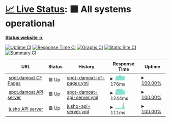 # [📈 Live Status](https://Adsenser.github.io/upptime): <!--live status--> **🟩 All systems operational**

[**Status website →**](https://Adsenser.github.io/upptime)

[![Uptime CI](https://github.com/Adsenser/upptime/workflows/Uptime%20CI/badge.svg)](https://github.com/Adsenser/upptime/actions?query=workflow%3A%22Uptime+CI%22)
[![Response Time CI](https://github.com/Adsenser/upptime/workflows/Response%20Time%20CI/badge.svg)](https://github.com/Adsenser/upptime/actions?query=workflow%3A%22Response+Time+CI%22)
[![Graphs CI](https://github.com/Adsenser/upptime/workflows/Graphs%20CI/badge.svg)](https://github.com/Adsenser/upptime/actions?query=workflow%3A%22Graphs+CI%22)
[![Static Site CI](https://github.com/Adsenser/upptime/workflows/Static%20Site%20CI/badge.svg)](https://github.com/Adsenser/upptime/actions?query=workflow%3A%22Static+Site+CI%22)
[![Summary CI](https://github.com/Adsenser/upptime/workflows/Summary%20CI/badge.svg)](https://github.com/Adsenser/upptime/actions?query=workflow%3A%22Summary+CI%22)

<!--start: status pages-->
<!-- This summary is generated by Upptime (https://github.com/upptime/upptime) -->
<!-- Do not edit this manually, your changes will be overwritten -->
<!-- prettier-ignore -->
| URL | Status | History | Response Time | Uptime |
| --- | ------ | ------- | ------------- | ------ |
| <img alt="" src="https://icons.duckduckgo.com/ip3/spot.damoat.com.ico" height="13"> [spot.damoat CF Pages](https://spot.damoat.com/) | 🟩 Up | [spot-damoat-cf-pages.yml](https://github.com/Adsenser/upptime/commits/HEAD/history/spot-damoat-cf-pages.yml) | <details><summary><img alt="Response time graph" src="./graphs/spot-damoat-cf-pages/response-time-week.png" height="20"> 176ms</summary><br><a href="https://Adsenser.github.io/upptime/history/spot-damoat-cf-pages"><img alt="Response time 169" src="https://img.shields.io/endpoint?url=https%3A%2F%2Fraw.githubusercontent.com%2FAdsenser%2Fupptime%2FHEAD%2Fapi%2Fspot-damoat-cf-pages%2Fresponse-time.json"></a><br><a href="https://Adsenser.github.io/upptime/history/spot-damoat-cf-pages"><img alt="24-hour response time 199" src="https://img.shields.io/endpoint?url=https%3A%2F%2Fraw.githubusercontent.com%2FAdsenser%2Fupptime%2FHEAD%2Fapi%2Fspot-damoat-cf-pages%2Fresponse-time-day.json"></a><br><a href="https://Adsenser.github.io/upptime/history/spot-damoat-cf-pages"><img alt="7-day response time 176" src="https://img.shields.io/endpoint?url=https%3A%2F%2Fraw.githubusercontent.com%2FAdsenser%2Fupptime%2FHEAD%2Fapi%2Fspot-damoat-cf-pages%2Fresponse-time-week.json"></a><br><a href="https://Adsenser.github.io/upptime/history/spot-damoat-cf-pages"><img alt="30-day response time 169" src="https://img.shields.io/endpoint?url=https%3A%2F%2Fraw.githubusercontent.com%2FAdsenser%2Fupptime%2FHEAD%2Fapi%2Fspot-damoat-cf-pages%2Fresponse-time-month.json"></a><br><a href="https://Adsenser.github.io/upptime/history/spot-damoat-cf-pages"><img alt="1-year response time 169" src="https://img.shields.io/endpoint?url=https%3A%2F%2Fraw.githubusercontent.com%2FAdsenser%2Fupptime%2FHEAD%2Fapi%2Fspot-damoat-cf-pages%2Fresponse-time-year.json"></a></details> | <details><summary><a href="https://Adsenser.github.io/upptime/history/spot-damoat-cf-pages">100.00%</a></summary><a href="https://Adsenser.github.io/upptime/history/spot-damoat-cf-pages"><img alt="All-time uptime 100.00%" src="https://img.shields.io/endpoint?url=https%3A%2F%2Fraw.githubusercontent.com%2FAdsenser%2Fupptime%2FHEAD%2Fapi%2Fspot-damoat-cf-pages%2Fuptime.json"></a><br><a href="https://Adsenser.github.io/upptime/history/spot-damoat-cf-pages"><img alt="24-hour uptime 100.00%" src="https://img.shields.io/endpoint?url=https%3A%2F%2Fraw.githubusercontent.com%2FAdsenser%2Fupptime%2FHEAD%2Fapi%2Fspot-damoat-cf-pages%2Fuptime-day.json"></a><br><a href="https://Adsenser.github.io/upptime/history/spot-damoat-cf-pages"><img alt="7-day uptime 100.00%" src="https://img.shields.io/endpoint?url=https%3A%2F%2Fraw.githubusercontent.com%2FAdsenser%2Fupptime%2FHEAD%2Fapi%2Fspot-damoat-cf-pages%2Fuptime-week.json"></a><br><a href="https://Adsenser.github.io/upptime/history/spot-damoat-cf-pages"><img alt="30-day uptime 100.00%" src="https://img.shields.io/endpoint?url=https%3A%2F%2Fraw.githubusercontent.com%2FAdsenser%2Fupptime%2FHEAD%2Fapi%2Fspot-damoat-cf-pages%2Fuptime-month.json"></a><br><a href="https://Adsenser.github.io/upptime/history/spot-damoat-cf-pages"><img alt="1-year uptime 100.00%" src="https://img.shields.io/endpoint?url=https%3A%2F%2Fraw.githubusercontent.com%2FAdsenser%2Fupptime%2FHEAD%2Fapi%2Fspot-damoat-cf-pages%2Fuptime-year.json"></a></details>
| <img alt="" src="https://icons.duckduckgo.com/ip3/api-spot.damoat.com.ico" height="13"> [spot.damoat API server](https://api-spot.damoat.com/server.php?initial=true) | 🟩 Up | [spot-damoat-api-server.yml](https://github.com/Adsenser/upptime/commits/HEAD/history/spot-damoat-api-server.yml) | <details><summary><img alt="Response time graph" src="./graphs/spot-damoat-api-server/response-time-week.png" height="20"> 1244ms</summary><br><a href="https://Adsenser.github.io/upptime/history/spot-damoat-api-server"><img alt="Response time 1169" src="https://img.shields.io/endpoint?url=https%3A%2F%2Fraw.githubusercontent.com%2FAdsenser%2Fupptime%2FHEAD%2Fapi%2Fspot-damoat-api-server%2Fresponse-time.json"></a><br><a href="https://Adsenser.github.io/upptime/history/spot-damoat-api-server"><img alt="24-hour response time 845" src="https://img.shields.io/endpoint?url=https%3A%2F%2Fraw.githubusercontent.com%2FAdsenser%2Fupptime%2FHEAD%2Fapi%2Fspot-damoat-api-server%2Fresponse-time-day.json"></a><br><a href="https://Adsenser.github.io/upptime/history/spot-damoat-api-server"><img alt="7-day response time 1244" src="https://img.shields.io/endpoint?url=https%3A%2F%2Fraw.githubusercontent.com%2FAdsenser%2Fupptime%2FHEAD%2Fapi%2Fspot-damoat-api-server%2Fresponse-time-week.json"></a><br><a href="https://Adsenser.github.io/upptime/history/spot-damoat-api-server"><img alt="30-day response time 1169" src="https://img.shields.io/endpoint?url=https%3A%2F%2Fraw.githubusercontent.com%2FAdsenser%2Fupptime%2FHEAD%2Fapi%2Fspot-damoat-api-server%2Fresponse-time-month.json"></a><br><a href="https://Adsenser.github.io/upptime/history/spot-damoat-api-server"><img alt="1-year response time 1169" src="https://img.shields.io/endpoint?url=https%3A%2F%2Fraw.githubusercontent.com%2FAdsenser%2Fupptime%2FHEAD%2Fapi%2Fspot-damoat-api-server%2Fresponse-time-year.json"></a></details> | <details><summary><a href="https://Adsenser.github.io/upptime/history/spot-damoat-api-server">100.00%</a></summary><a href="https://Adsenser.github.io/upptime/history/spot-damoat-api-server"><img alt="All-time uptime 100.00%" src="https://img.shields.io/endpoint?url=https%3A%2F%2Fraw.githubusercontent.com%2FAdsenser%2Fupptime%2FHEAD%2Fapi%2Fspot-damoat-api-server%2Fuptime.json"></a><br><a href="https://Adsenser.github.io/upptime/history/spot-damoat-api-server"><img alt="24-hour uptime 100.00%" src="https://img.shields.io/endpoint?url=https%3A%2F%2Fraw.githubusercontent.com%2FAdsenser%2Fupptime%2FHEAD%2Fapi%2Fspot-damoat-api-server%2Fuptime-day.json"></a><br><a href="https://Adsenser.github.io/upptime/history/spot-damoat-api-server"><img alt="7-day uptime 100.00%" src="https://img.shields.io/endpoint?url=https%3A%2F%2Fraw.githubusercontent.com%2FAdsenser%2Fupptime%2FHEAD%2Fapi%2Fspot-damoat-api-server%2Fuptime-week.json"></a><br><a href="https://Adsenser.github.io/upptime/history/spot-damoat-api-server"><img alt="30-day uptime 100.00%" src="https://img.shields.io/endpoint?url=https%3A%2F%2Fraw.githubusercontent.com%2FAdsenser%2Fupptime%2FHEAD%2Fapi%2Fspot-damoat-api-server%2Fuptime-month.json"></a><br><a href="https://Adsenser.github.io/upptime/history/spot-damoat-api-server"><img alt="1-year uptime 100.00%" src="https://img.shields.io/endpoint?url=https%3A%2F%2Fraw.githubusercontent.com%2FAdsenser%2Fupptime%2FHEAD%2Fapi%2Fspot-damoat-api-server%2Fuptime-year.json"></a></details>
| <img alt="" src="https://icons.duckduckgo.com/ip3/madefor.github.io.ico" height="13"> [jusho API server](https://madefor.github.io/postal-code-api/api/v1/350/1106.json) | 🟩 Up | [jusho-api-server.yml](https://github.com/Adsenser/upptime/commits/HEAD/history/jusho-api-server.yml) | <details><summary><img alt="Response time graph" src="./graphs/jusho-api-server/response-time-week.png" height="20"> 111ms</summary><br><a href="https://Adsenser.github.io/upptime/history/jusho-api-server"><img alt="Response time 103" src="https://img.shields.io/endpoint?url=https%3A%2F%2Fraw.githubusercontent.com%2FAdsenser%2Fupptime%2FHEAD%2Fapi%2Fjusho-api-server%2Fresponse-time.json"></a><br><a href="https://Adsenser.github.io/upptime/history/jusho-api-server"><img alt="24-hour response time 220" src="https://img.shields.io/endpoint?url=https%3A%2F%2Fraw.githubusercontent.com%2FAdsenser%2Fupptime%2FHEAD%2Fapi%2Fjusho-api-server%2Fresponse-time-day.json"></a><br><a href="https://Adsenser.github.io/upptime/history/jusho-api-server"><img alt="7-day response time 111" src="https://img.shields.io/endpoint?url=https%3A%2F%2Fraw.githubusercontent.com%2FAdsenser%2Fupptime%2FHEAD%2Fapi%2Fjusho-api-server%2Fresponse-time-week.json"></a><br><a href="https://Adsenser.github.io/upptime/history/jusho-api-server"><img alt="30-day response time 103" src="https://img.shields.io/endpoint?url=https%3A%2F%2Fraw.githubusercontent.com%2FAdsenser%2Fupptime%2FHEAD%2Fapi%2Fjusho-api-server%2Fresponse-time-month.json"></a><br><a href="https://Adsenser.github.io/upptime/history/jusho-api-server"><img alt="1-year response time 103" src="https://img.shields.io/endpoint?url=https%3A%2F%2Fraw.githubusercontent.com%2FAdsenser%2Fupptime%2FHEAD%2Fapi%2Fjusho-api-server%2Fresponse-time-year.json"></a></details> | <details><summary><a href="https://Adsenser.github.io/upptime/history/jusho-api-server">100.00%</a></summary><a href="https://Adsenser.github.io/upptime/history/jusho-api-server"><img alt="All-time uptime 100.00%" src="https://img.shields.io/endpoint?url=https%3A%2F%2Fraw.githubusercontent.com%2FAdsenser%2Fupptime%2FHEAD%2Fapi%2Fjusho-api-server%2Fuptime.json"></a><br><a href="https://Adsenser.github.io/upptime/history/jusho-api-server"><img alt="24-hour uptime 100.00%" src="https://img.shields.io/endpoint?url=https%3A%2F%2Fraw.githubusercontent.com%2FAdsenser%2Fupptime%2FHEAD%2Fapi%2Fjusho-api-server%2Fuptime-day.json"></a><br><a href="https://Adsenser.github.io/upptime/history/jusho-api-server"><img alt="7-day uptime 100.00%" src="https://img.shields.io/endpoint?url=https%3A%2F%2Fraw.githubusercontent.com%2FAdsenser%2Fupptime%2FHEAD%2Fapi%2Fjusho-api-server%2Fuptime-week.json"></a><br><a href="https://Adsenser.github.io/upptime/history/jusho-api-server"><img alt="30-day uptime 100.00%" src="https://img.shields.io/endpoint?url=https%3A%2F%2Fraw.githubusercontent.com%2FAdsenser%2Fupptime%2FHEAD%2Fapi%2Fjusho-api-server%2Fuptime-month.json"></a><br><a href="https://Adsenser.github.io/upptime/history/jusho-api-server"><img alt="1-year uptime 100.00%" src="https://img.shields.io/endpoint?url=https%3A%2F%2Fraw.githubusercontent.com%2FAdsenser%2Fupptime%2FHEAD%2Fapi%2Fjusho-api-server%2Fuptime-year.json"></a></details>

<!--end: status pages-->
